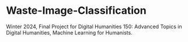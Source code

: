 # Waste-Image-Classification

Winter 2024, Final Project for Digital Humanities 150: Advanced Topics in Digital Humanities, Machine Learning for Humanists.

